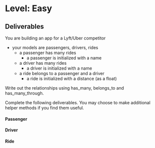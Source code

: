# Level: Easy

## Deliverables

You are building an app for a Lyft/Uber competitor

- your models are passengers, drivers, rides
  - a passenger has many rides
    - a passenger is initialized with a name 
  - a driver has many rides
    - a driver is initialized with a name 
  - a ride belongs to a passenger and a driver
    - a ride is initialized with a distance (as a float)

Write out the relationships using has_many, belongs_to and has_many_through.

Complete the following deliverables.  You may choose to make additional helper methods if you find them useful.

#### Passenger

<!-- - #name 
  - returns the name of the passenger -->
<!-- - #rides
  - returns all rides a passenger has been on -->
<!-- - #drivers
  - returns all drivers a passenger has ridden with -->
<!-- - .all
  - returns an array of all passengers -->
<!-- - #total_distance
  - should calculate the total distance the passenger has travelled with the
    service -->
<!-- - .premium_members
  - should find all passengers who have travelled over 100 miles with the service -->

#### Driver

<!-- - #name 
  - returns the name of the driver -->
<!-- - #rides
  - returns all rides a driver has made -->
<!-- - #passengers
  - returns all passengers a driver has had -->
<!-- - .all
  - returns an array of all drivers -->
<!-- - .mileage_cap(distance)
  - takes an argument of a distance (float) and returns all drivers who have exceeded that mileage -->

#### Ride

<!-- - #passenger
  - returns the passenger object for that ride
- #driver
  - returns the driver object for that ride
- #distance
  - returns the distance travelled for that ride -->
<!-- - .average_distance
  - should find the average distance of all rides -->
